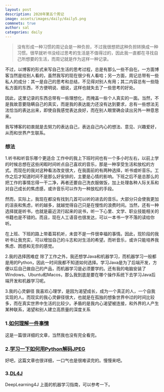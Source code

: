 ```yaml
---
layout: post
description: 2020年第五个周记
image: assets/images/daily/daily5.png
commnets: true
author: sal
categories: daily
---
```


> 没有形成一种习惯的周记会是一种负担，不过我很想把这种负担转换成一种习惯。很早就听书没经过思考的生活是不值得过的，因此我一直都在寻找自己所想要的生活，而周记就是作为这样一种记录。

不过，以博客的形式来写自己生活的思考过程，总是有那么一些不自在。一方面博客当然是给别人看的，虽然我写的现在很少有人看哈；另一方面，周记总带有一些私人的成分：其一是自己的思考和总结，不见得对别人有用；其二内容总有一些隐私方面的东西，不方便明说、细说，这样也就失去了一些思考的好处。

因此，这里记录的东西总带有一些理想化，而掩盖一些个人真实的一面。当然，不是我故意要隐瞒自己的真实，而是我的表达能力还没有达到要求，总有一些想法无法恰当的表达出来，即使自我感觉表达良好，而在别人眼里确会读出另外一种意思来。

我写博客的初衷就是去努力的表达自己，表达自己内心的想法、意见、兴趣爱好，从而和世界产生联系。

### 想法

1.听书和听音乐哪个更适合
工作中的我上下班时间也有一个多小时左右，以前上学的时候总想在这些闲暇时间听点自己喜欢的音乐，那是一种享受生活和放松的方式。而现在的我对这种看法改变很大，在我面前的有两种选择，听书或听音乐。工作之后才知道时间不是那么好安排的，主要是心情的影响。下班之后不是总那么的把工作的事情忘得一干二净，再者还要自己洗衣服做饭，加上处理各种人际关系和对自己成长的焦虑感，或许音乐可以作为一种放松的手段。

然而，实际上，我现在都没有找到几首可以听的进去的音乐。大部分只会使我更加的沮丧和焦虑，听的越多，就越觉得自己只是在慢性的浪费时间。当然，还有一种选择就是听书，也就是最近流行起来的说书，听一下心里、文学、职业技能相关的书籍也是不错的。而且，现在人工语音也很发达，可以一本书一字不落的读给你听。

在上班、下班的路上带着耳机听，未尝不是一件很幸福的事情。因此，现阶段的我听书让我充实，可以增加自己的斗志和对生活的希望。而听音乐，或许只能培养我焦虑、困惑和无奈的感觉。

2.我的选择困难症
除了工作之外，我还想学Java和机器学习，而机器学习一般都是用的Python，因此一时间我都不知道如何选择。学习Java是为了后端开发，方便以后自己做自己的产品，而机器学习是必须要学的。还有我的电脑安装了Windows、Ubuntu和Macos，那么我到底是要在哪个操作系统下去学习Java后端开发和机器学习呢。

3.我的心灵僻径
我喜欢心理学，是因为渴望成长，成为一个真正的人，一个自我实现的人。而现实的我心灵僻径很大，也就是在孤独的想象世界中过的时间比较多，而在真实世界中生活的比较少。矛盾的是我内心渴望被连接，和外界的人产生某种联系，渴望和别人建立高质量的深度关系

### 1.[如何理解一件事情](https://nabeelqu.co/understanding)
这是一篇很详细的文章，当然我也没有完全看完。

### 2.[学习一下如何用Python解码JPEG](https://yasoob.me/posts/understanding-and-writing-jpeg-decoder-in-python/)
好吧，这篇文章也很详细，一口气也是很难读完的。慢慢来吧。

### 3.[DL4J](https://deeplearning4j.konduit.ai/getting-started/beginners)
DeepLearning4J 上面的机器学习指南，可以参考一下。
